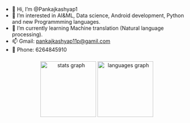 - 👋 Hi, I’m @Pankajkashyap1
- 👀 I’m interested in AI&ML, Data science, Android development, Python and new Programmming languages.
- 🌱 I’m currently learning Machine translation (Natural language processing).
- 📫 Gmail: pankajkashyap11p@gamil.com
- 📱 Phone: 6264845910 


###

<div align="center">
  <img src="https://github-readme-stats.vercel.app/api?username=Pankajkashyap1&hide_title=false&hide_rank=false&show_icons=true&include_all_commits=true&count_private=true&disable_animations=false&theme=dracula&locale=en&hide_border=false" height="150" alt="stats graph"  />
  <img src="https://github-readme-stats.vercel.app/api/top-langs?username=Pankajkashyap1&locale=en&hide_title=false&layout=compact&card_width=320&langs_count=5&theme=dracula&hide_border=false" height="150" alt="languages graph"  />
</div>

###
